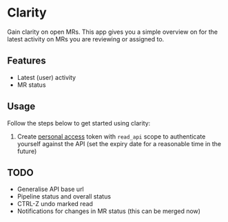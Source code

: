 # Clarity

Gain clarity on open MRs. This app gives you a simple overview on for the latest activity on MRs you are reviewing or
assigned to.

## Features

* Latest (user) activity
* MR status

## Usage

Follow the steps below to get started using clarity:

1. Create
   [personal access](https://docs.gitlab.com/ee/user/profile/personal_access_tokens.html#create-a-personal-access-token)
   token with `read_api` scope to authenticate yourself against the API (set the expiry date for a reasonable time in
   the future)

## TODO

* Generalise API base url
* Pipeline status and overall status
* CTRL-Z undo marked read
* Notifications for changes in MR status (this can be merged now)

